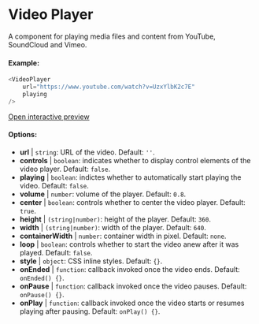 # Video Player

A component for playing media files and content from YouTube, SoundCloud and Vimeo.

#### Example:

``` js
<VideoPlayer
    url="https://www.youtube.com/watch?v=UzxYlbK2c7E"
    playing
/>
```

[Open interactive preview](https://isle.heinz.cmu.edu/components/video-player/)

#### Options:

* __url__ | `string`: URL of the video. Default: `''`.
* __controls__ | `boolean`: indicates whether to display control elements of the video player. Default: `false`.
* __playing__ | `boolean`: indictes whether to automatically start playing the video. Default: `false`.
* __volume__ | `number`: volume of the player. Default: `0.8`.
* __center__ | `boolean`: controls whether to center the video player. Default: `true`.
* __height__ | `(string|number)`: height of the player. Default: `360`.
* __width__ | `(string|number)`: width of the player. Default: `640`.
* __containerWidth__ | `number`: container width in pixel. Default: `none`.
* __loop__ | `boolean`: controls whether to start the video anew after it was played. Default: `false`.
* __style__ | `object`: CSS inline styles. Default: `{}`.
* __onEnded__ | `function`: callback invoked once the video ends. Default: `onEnded() {}`.
* __onPause__ | `function`: callback invoked once the video pauses. Default: `onPause() {}`.
* __onPlay__ | `function`: callback invoked once the video starts or resumes playing after pausing. Default: `onPlay() {}`.
